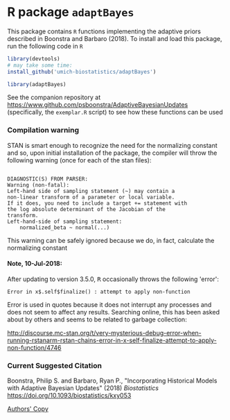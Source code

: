 # R package `adaptBayes`

This package contains `R` functions implementing the adaptive priors described in Boonstra and Barbaro (2018). To install and load this package, run the following code in `R`

```r
library(devtools)
# may take some time:
install_github('umich-biostatistics/adaptBayes') 

library(adaptBayes)
```

See the companion repository at https://www.github.com/psboonstra/AdaptiveBayesianUpdates (specifically, the `exemplar.R` script) to see how these functions can be used

### Compilation warning

STAN is smart enough to recognize the need for the normalizing constant and so, upon initial installation of the package, the compiler will throw the following warning (once for each of the stan files):

<code>
DIAGNOSTIC(S) FROM PARSER:
Warning (non-fatal):
Left-hand side of sampling statement (~) may contain a
non-linear transform of a parameter or local variable.
If it does, you need to include a target += statement with
the log absolute determinant of the Jacobian of the
transform.
Left-hand-side of sampling statement:
    normalized_beta ~ normal(...)
</code>

This warning can be safely ignored because we do, in fact, calculate the normalizing constant

#### Note, 10-Jul-2018:

After updating to version 3.5.0, <samp>R</samp> occasionally throws the following 'error':

`Error in x$.self$finalize() : attempt to apply non-function`

Error is used in quotes because it does not interrupt any processes and does not seem to affect any results. Searching online, this has been asked about by others and seems to be related to garbage collection:

http://discourse.mc-stan.org/t/very-mysterious-debug-error-when-running-rstanarm-rstan-chains-error-in-x-self-finalize-attempt-to-apply-non-function/4746


### Current Suggested Citation

Boonstra, Philip S. and Barbaro, Ryan P., "Incorporating Historical Models
with Adaptive Bayesian Updates" (2018) *Biostatistics* 
https://doi.org/10.1093/biostatistics/kxy053

<a href="https://biostats.bepress.com/umichbiostat/paper124">Authors' Copy </a>
